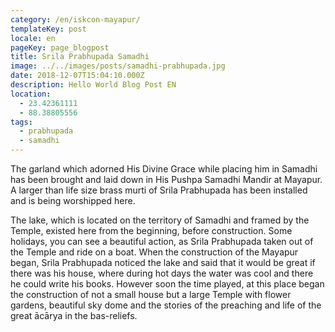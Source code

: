 ```yaml
---
category: /en/iskcon-mayapur/
templateKey: post
locale: en
pageKey: page_blogpost
title: Srila Prabhupada Samadhi
image: ../../images/posts/samadhi-prabhupada.jpg
date: 2018-12-07T15:04:10.000Z
description: Hello World Blog Post EN
location:
  - 23.42361111
  - 88.38805556
tags:
  - prabhupada
  - samadhi
---
```


The garland which adorned His Divine Grace while placing him in Samadhi has been brought and laid down in His Pushpa Samadhi Mandir at Mayapur. A larger than life size brass murti of Srila Prabhupada has been installed and is being worshipped here.

The lake, which is located on the territory of Samadhi and framed by the Temple, existed here from the beginning, before construction. Some holidays, you can see a beautiful action, as Srila Prabhupada taken out of the Temple and ride on a boat. When the construction of the Mayapur began, Srila Prabhupada noticed the lake and said that it would be great if there was his house, where during hot days the water was cool and there he could write his books. However soon the time played, at this place began the construction of not a small house but a large Temple with flower gardens, beautiful sky dome and the stories of the preaching and life of the great ācārya in the bas-reliefs.
